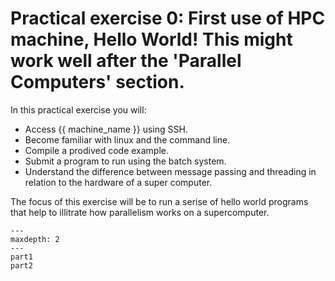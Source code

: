 # Practical exercise 0: First use of HPC machine, Hello World! This might work well after the 'Parallel Computers' section.

In this practical exercise you will:

-   Access {{ machine_name }} using SSH.
-   Become familiar with linux and the command line.
-   Compile a prodived code example.
-   Submit a program to run using the batch system.
-   Understand the difference between message passing and threading in relation to the hardware
 of a super computer.

The focus of this exercise will be to run a serise of hello world programs that help to illitrate how parallelism works on a supercomputer.


```{toctree}
---
maxdepth: 2
---
part1
part2
```
